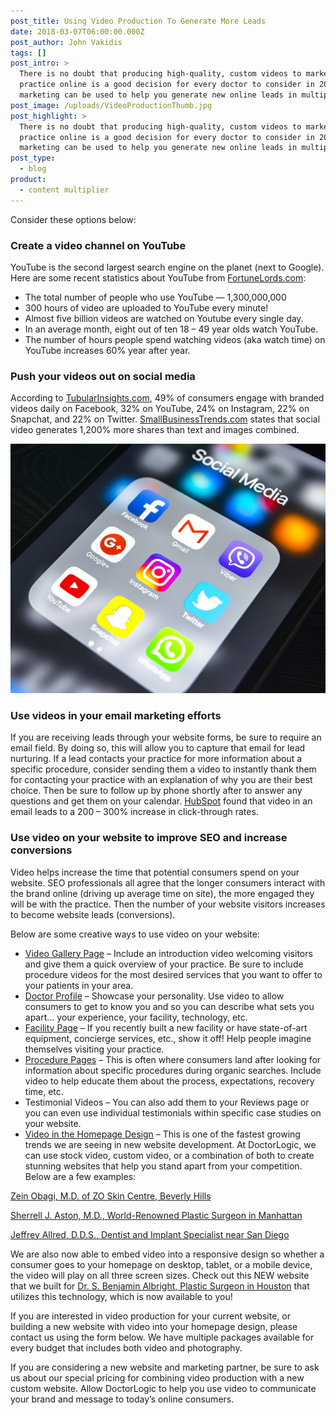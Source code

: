 ```yaml
---
post_title: Using Video Production To Generate More Leads
date: 2018-03-07T06:00:00.000Z
post_author: John Vakidis
tags: []
post_intro: >
  There is no doubt that producing high-quality, custom videos to market your
  practice online is a good decision for every doctor to consider in 2018. Video
  marketing can be used to help you generate new online leads in multiple ways.
post_image: /uploads/VideoProductionThumb.jpg
post_highlight: >
  There is no doubt that producing high-quality, custom videos to market your
  practice online is a good decision for every doctor to consider in 2018. Video
  marketing can be used to help you generate new online leads in multiple ways.
post_type:
  - blog
product:
  - content multiplier
---
```


Consider these options below:

### Create a video channel on YouTube

YouTube is the second largest search engine on the planet (next to Google). Here are some recent statistics about YouTube from [FortuneLords.com](https://fortunelords.com/youtube-statistics/):

* The total number of people who use YouTube — 1,300,000,000
* 300 hours of video are uploaded to YouTube every minute!
* Almost five billion videos are watched on Youtube every single day.
* In an average month, eight out of ten 18 – 49 year olds watch YouTube.
* The number of hours people spend watching videos (aka watch time) on YouTube increases 60% year after year.

### Push your videos out on social media

According to [TubularInsights.com](http://tubularinsights.com/sponsored-content-q2-2017-report/), 49% of consumers engage with branded videos daily on Facebook, 32% on YouTube, 24% on Instagram, 22% on Snapchat, and 22% on Twitter. [SmallBusinessTrends.com](https://smallbiztrends.com/2016/10/video-marketing-statistics.html) states that social video generates 1,200% more shares than text and images combined.

![Add your videos to social media.](/uploads/SocialMedia.jpg)

### Use videos in your email marketing efforts

If you are receiving leads through your website forms, be sure to require an email field. By doing so, this will allow you to capture that email for lead nurturing. If a lead contacts your practice for more information about a specific procedure, consider sending them a video to instantly thank them for contacting your practice with an explanation of why you are their best choice. Then be sure to follow up by phone shortly after to answer any questions and get them on your calendar. [HubSpot](https://blog.hubspot.com/marketing/video-marketing-statistics?__hstc=37514559.86908053a04deef209d41cbbf486b52a.1546876321479.1554916373535.1555293684484.57&__hssc=37514559.11.1555293684484&__hsfp=3887574263#sm.0000h4rgwfoa1fouwqm23llpma557) found that video in an email leads to a 200 – 300% increase in click-through rates.

### Use video on your website to improve SEO and increase conversions

Video helps increase the time that potential consumers spend on your website. SEO professionals all agree that the longer consumers interact with the brand online (driving up average time on site), the more engaged they will be with the practice. Then the number of your website visitors increases to become website leads (conversions).

Below are some creative ways to use video on your website:

* [Video Gallery Page](https://drmorales.com/videos) – Include an introduction video welcoming visitors and give them a quick overview of your practice. Be sure to include procedure videos for the most desired services that you want to offer to your patients in your area.
* [Doctor Profile](https://elevatemedicalspa.com/Videos/16080) – Showcase your personality. Use video to allow consumers to get to know you and so you can describe what sets you apart… your experience, your facility, technology, etc.
* [Facility Page](https://drmorales.com/Houston-TX-Office) – If you recently built a new facility or have state-of-art equipment, concierge services, etc., show it off! Help people imagine themselves visiting your practice.
* [Procedure Pages](https://elevatemedicalspa.com/Procedures/Breast/Breast-Augmentation-Dallas-TX) – This is often where consumers land after looking for information about specific procedures during organic searches. Include video to help educate them about the process, expectations, recovery time, etc.
* Testimonial Videos – You can also add them to your Reviews page or you can even use individual testimonials within specific case studies on your website.
* [Video in the Homepage Design](https://doctorlogic.com/features/website-design/) – This is one of the fastest growing trends we are seeing in new website development. At DoctorLogic, we can use stock video, custom video, or a combination of both to create stunning websites that help you stand apart from your competition. Below are a few examples:

[Zein Obagi, M.D. of ZO Skin Centre, Beverly Hills](https://beverlyhills.zoskincentre.com/)

[Sherrell J. Aston, M.D., World-Renowned Plastic Surgeon in Manhattan](https://draston.com/)

[Jeffrey Allred, D.D.S., Dentist and Implant Specialist near San Diego](https://allreddental.com/)

We are also now able to embed video into a responsive design so whether a consumer goes to your homepage on desktop, tablet, or a mobile device, the video will play on all three screen sizes. Check out this NEW website that we built for [Dr. S. Benjamin Albright, Plastic Surgeon in Houston](https://albrightplasticsurgery.com/) that utilizes this technology, which is now available to you!

If you are interested in video production for your current website, or building a new website with video into your homepage design, please contact us using the form below. We have multiple packages available for every budget that includes both video and photography.

If you are considering a new website and marketing partner, be sure to ask us about our special pricing for combining video production with a new custom website. Allow DoctorLogic to help you use video to communicate your brand and message to today’s online consumers.
